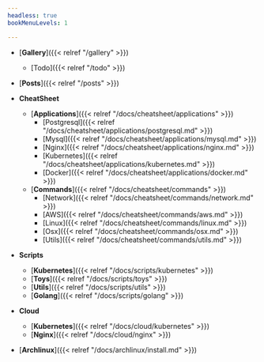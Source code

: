 ```yaml
---
headless: true
bookMenuLevels: 1

---
```


- [**Gallery**]({{< relref "/gallery" >}})
  - [Todo]({{< relref "/todo" >}})

- [**Posts**]({{< relref "/posts" >}})

- **CheatSheet**
  - [**Applications**]({{< relref "/docs/cheatsheet/applications" >}})
    - [Postgresql]({{< relref "/docs/cheatsheet/applications/postgresql.md" >}})
    - [Mysql]({{< relref "/docs/cheatsheet/applications/mysql.md" >}})
    - [Nginx]({{< relref "/docs/cheatsheet/applications/nginx.md" >}})
    - [Kubernetes]({{< relref "/docs/cheatsheet/applications/kubernetes.md" >}})
    - [Docker]({{< relref "/docs/cheatsheet/applications/docker.md" >}})
  - [**Commands**]({{< relref "/docs/cheatsheet/commands" >}})
    - [Network]({{< relref "/docs/cheatsheet/commands/network.md" >}})
    - [AWS]({{< relref "/docs/cheatsheet/commands/aws.md" >}})
    - [Linux]({{< relref "/docs/cheatsheet/commands/linux.md" >}})
    - [Osx]({{< relref "/docs/cheatsheet/commands/osx.md" >}})
    - [Utils]({{< relref "/docs/cheatsheet/commands/utils.md" >}})
- **Scripts**
  - [**Kubernetes**]({{< relref "/docs/scripts/kubernetes" >}})
  - [**Toys**]({{< relref "/docs/scripts/toys" >}})
  - [**Utils**]({{< relref "/docs/scripts/utils" >}})
  - [**Golang**]({{< relref "/docs/scripts/golang" >}})
- **Cloud**
  - [**Kubernetes**]({{< relref "/docs/cloud/kubernetes" >}})
  - [**Nginx**]({{< relref "/docs/cloud/nginx" >}})
- [**Archlinux**]({{< relref "/docs/archlinux/install.md" >}})

